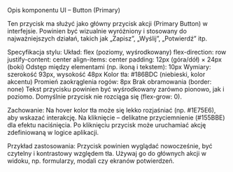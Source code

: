 Opis komponentu UI – Button (Primary)

Ten przycisk ma służyć jako główny przycisk akcji (Primary Button) w interfejsie. Powinien być wizualnie wyróżniony i stosowany do najważniejszych działań, takich jak „Zapisz”, „Wyślij”, „Potwierdź” itp.

Specyfikacja stylu:
Układ: flex (poziomy, wyśrodkowany)
flex-direction: row
justify-content: center
align-items: center
padding: 12px (góra/dół) × 24px (boki)
Odstęp między elementami (np. ikoną i tekstem): 10px
Wymiary: szerokość 93px, wysokość 48px
Kolor tła: #186BDC (niebieski, kolor akcentu)
Promień zaokrąglenia rogów: 8px
Brak obramowania (border: none)
Tekst przycisku powinien być wyśrodkowany zarówno pionowo, jak i poziomo.
Domyślnie przycisk nie rozciąga się (flex-grow: 0).

Zachowanie:
Na hover kolor tła może się lekko rozjaśniać (np. #1E75E6), aby wskazać interakcję.
Na kliknięcie – delikatne przyciemnienie (#155BBE) dla efektu naciśnięcia.
Po kliknięciu przycisk może uruchamiać akcję zdefiniowaną w logice aplikacji.

Przykład zastosowania:
Przycisk powinien wyglądać nowocześnie, być czytelny i kontrastowy względem tła. Używaj go do głównych akcji w widoku, np. formularzy, modali czy ekranów potwierdzeń.
